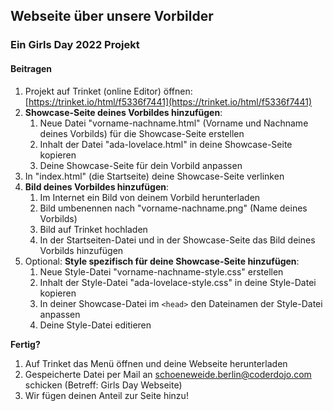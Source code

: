 ## Webseite über unsere Vorbilder
### Ein Girls Day 2022 Projekt

#### Beitragen
1. Projekt auf Trinket (online Editor) öffnen: [https://trinket.io/html/f5336f7441](https://trinket.io/html/f5336f7441)
2. **Showcase-Seite deines Vorbildes hinzufügen**:
   1. Neue Datei "vorname-nachname.html" (Vorname und Nachname deines Vorbilds) für die Showcase-Seite erstellen
   2. Inhalt der Datei "ada-lovelace.html" in deine Showcase-Seite kopieren
   4. Deine Showcase-Seite für dein Vorbild anpassen
3. In "index.html" (die Startseite) deine Showcase-Seite verlinken
4. **Bild deines Vorbildes hinzufügen**: 
   1. Im Internet ein Bild von deinem Vorbild herunterladen
   2. Bild umbenennen nach "vorname-nachname.png" (Name deines Vorbilds)
   3. Bild auf Trinket hochladen
   4. In der Startseiten-Datei und in der Showcase-Seite das Bild deines Vorbilds hinzufügen
5. Optional: **Style spezifisch für deine Showcase-Seite hinzufügen**: 
   1. Neue Style-Datei "vorname-nachname-style.css" erstellen
   2. Inhalt der Style-Datei "ada-lovelace-style.css" in deine Style-Datei kopieren
   3. In deiner Showcase-Datei im `<head>` den Dateinamen der Style-Datei anpassen
   4. Deine Style-Datei editieren

**Fertig?** 
1. Auf Trinket das Menü öffnen und deine Webseite herunterladen
2. Gespeicherte Datei per Mail an schoeneweide.berlin@coderdojo.com schicken (Betreff: Girls Day Webseite)
3. Wir fügen deinen Anteil zur Seite hinzu!